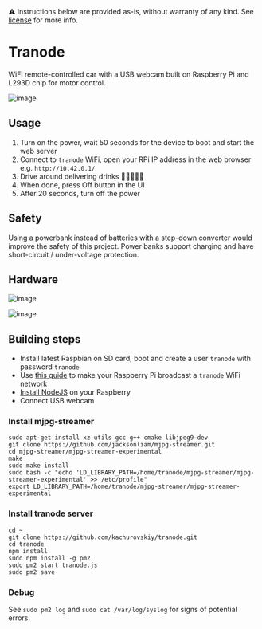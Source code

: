:warning: instructions below are provided as-is, without warranty of any kind. See [license](LICENSE) for more info.

# Tranode

WiFi remote-controlled car with a USB webcam built on Raspberry Pi and L293D chip for motor control.

![image](https://user-images.githubusercontent.com/517919/227603769-f9e43c88-605b-44ed-b521-9997f9dcb234.png)

## Usage

1. Turn on the power, wait 50 seconds for the device to boot and start the web server
2. Connect to `tranode` WiFi, open your RPi IP address in the web browser e.g. `http://10.42.0.1/`
3. Drive around delivering drinks 🧉🍺🍼🏺🍾
4. When done, press Off button in the UI
5. After 20 seconds, turn off the power

## Safety

Using a powerbank instead of batteries with a step-down converter would improve the safety of this project. Power banks support charging and have short-circuit / under-voltage protection.

## Hardware

![image](https://user-images.githubusercontent.com/517919/227595927-4dc85a3e-a691-4916-92a1-ae459ad68234.png)

![image](https://user-images.githubusercontent.com/517919/227603799-4a9cbb13-6569-4f44-8fca-1c829b479c84.png)

## Building steps

- Install latest Raspbian on SD card, boot and create a user `tranode` with password `tranode`
- Use [this guide](https://www.tomshardware.com/how-to/raspberry-pi-access-point) to make your Raspberry Pi broadcast a `tranode` WiFi network
- [Install NodeJS](https://pimylifeup.com/raspberry-pi-nodejs/) on your Raspberry
- Connect USB webcam

### Install mjpg-streamer

```
sudo apt-get install xz-utils gcc g++ cmake libjpeg9-dev
git clone https://github.com/jacksonliam/mjpg-streamer.git
cd mjpg-streamer/mjpg-streamer-experimental
make
sudo make install
sudo bash -c "echo 'LD_LIBRARY_PATH=/home/tranode/mjpg-streamer/mjpg-streamer-experimental' >> /etc/profile"
export LD_LIBRARY_PATH=/home/tranode/mjpg-streamer/mjpg-streamer-experimental
```

### Install tranode server

```
cd ~
git clone https://github.com/kachurovskiy/tranode.git
cd tranode
npm install
sudo npm install -g pm2
sudo pm2 start tranode.js
sudo pm2 save
```

### Debug

See `sudo pm2 log` and `sudo cat /var/log/syslog` for signs of potential errors.
